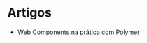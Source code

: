 # Artigos

- [Web Components na prática com Polymer](http://engenheirofront.com/blog/web-components/web-components-na-pratica-com-polymer)

